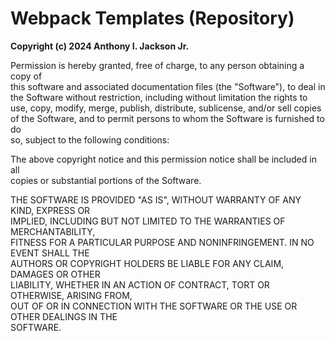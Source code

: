 # Webpack Templates (Repository)

**Copyright (c) 2024 Anthony I. Jackson Jr.**

Permission is hereby granted, free of charge, to any person obtaining a copy of  
this software and associated documentation files (the "Software"), to deal in  
the Software without restriction, including without limitation the rights to  
use, copy, modify, merge, publish, distribute, sublicense, and/or sell copies  
of the Software, and to permit persons to whom the Software is furnished to do  
so, subject to the following conditions:  

The above copyright notice and this permission notice shall be included in all  
copies or substantial portions of the Software.  

THE SOFTWARE IS PROVIDED "AS IS", WITHOUT WARRANTY OF ANY KIND, EXPRESS OR  
IMPLIED, INCLUDING BUT NOT LIMITED TO THE WARRANTIES OF MERCHANTABILITY,  
FITNESS FOR A PARTICULAR PURPOSE AND NONINFRINGEMENT. IN NO EVENT SHALL THE  
AUTHORS OR COPYRIGHT HOLDERS BE LIABLE FOR ANY CLAIM, DAMAGES OR OTHER  
LIABILITY, WHETHER IN AN ACTION OF CONTRACT, TORT OR OTHERWISE, ARISING FROM,  
OUT OF OR IN CONNECTION WITH THE SOFTWARE OR THE USE OR OTHER DEALINGS IN THE  
SOFTWARE.  
